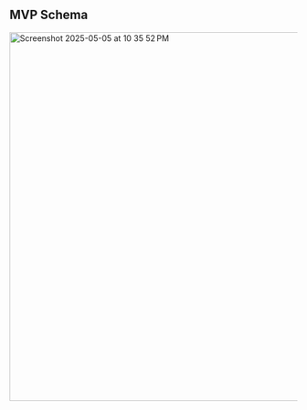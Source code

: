 ## MVP Schema
<img width="646" alt="Screenshot 2025-05-05 at 10 35 52 PM" src="https://github.com/user-attachments/assets/bd9d8eee-298d-4b58-a674-44a70daf4ae5" />
